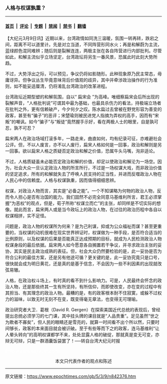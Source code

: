 ### 人格与权谋孰重？

---

#### [首页](../../../..?n842376) &nbsp;|&nbsp; [评论](../../../../../epoch-comment?n842376) &nbsp;|&nbsp; [专题](../../../../../epoch-special?n842376) &nbsp;|&nbsp; [禁闻](../../../../../epoch-news?n842376) &nbsp;|&nbsp; [禁书](../../../../../books?n842376) &nbsp;|&nbsp; [翻墙](https://github.com/gfw-breaker/nogfw/blob/master/README.md?n842376)


<div class="post_content" id="artbody" itemprop="articleBody">
 <!-- article content begin -->
 <p>
  【大纪元3月9日讯】近期以来，台湾政情如同洗三温暖，氛围一转再转，跌宕之间，距离不可以道里计。先是对立当道，不同阵营形同水火；再是和解蔚为主流，蓝绿颜色混同难辨；随后则是裂解连连，两极主张在各自阵营进行内部批判。尽管如此，和解主流似乎立场坚定，台湾政坛将另生一番风景，恐属此时此刻大势所趋。
 </p>
 <p>
  不过，大势浮出之际，可以预见，争议仍将如影随形。此种现象原乃民主常态，毋庸讶异。但争议丛生毕竟意味背后价值观的歧异，其中并牵涉政治操作的行为准则，如不能妥适厘清，仍将淆乱台湾政治的改革进程。
 </p>
 <p>
  台湾政坛近期型塑的和解氛围，自以“
  <ok href="https://www.epochtimes.com/gb/tag/%E6%89%81%E5%AE%8B%E4%BC%9A.html">
   扁宋会
  </ok>
  ”为高峰。唯细察扁宋会后所出现的裂解声音，“人格批判说”可谓其中最为基础，也最具杀伤力的看法，持极端立场者在批判之外，更有信赖破产，今夕何夕之叹。陈水扁过去曾被在野党形容为善变的政客，甚至有“骗子”的恶评；宋楚瑜则被民进党人指摘为弄权的高手，因而有“宋叛”的嘲讽。如今“骗子”与“叛徒”竟然握手示好，看在两极人士的眼里，自是孰可忍，孰不可忍？
 </p>
 <p>
  扁宋两人在政治场域打滚多年，一路走来，曲直如何，均有纪录可征，亦难避社会公评。但，不以人废言，亦不以人废行，扁宋人格如何是一回事，政治和解则是另一回事。欲以扁宋人格之质疑否定政治和解之价值，恐属牛头马嘴，洵非适论。
 </p>
 <p>
  不过，人格质疑虽未必能否定政治和解的价值，却足以使政治和解沦为一场空。因为，社会大众一旦认定政治人物的所言所行，不过是一场权谋大戏，而非政治价值的坚定追求，所有的和解就失去了呼唤人民支持的正当性，并进而反噬政治人物在人民心中的信赖度。人格与权谋孰重，因而值得细细思辨。
 </p>
 <p>
  权谋，对政治人物而言，其实是“必备之能”。一个不知谋略为何物的政治人物，反而令人担心是否有治国的能力。我们固然不必完全同意马基维利所言，君王必须掌握“为恶权”的观点，但是，荀子所称“权谋立而亡”的主张，却同样是不切实际的想像。就此而言，扁宋两人或是当今政坛上的政治人物，在过往的政治历程中各自以权谋相拼，实不足怪。
 </p>
 <p>
  问题是，政治人物的权谋所为何来？是为己利谋，抑或为公众福祉而谋？甚至更重要的，当权谋的动机很难在现实世界辨证时，权谋做为一种手段，是否符合适当的比例原则，以及权谋的后果是否能真正达成预期的目标，就成为人民检测政治人物权谋身段的最后依据。扁宋两人如今愿意各自搁置若干争议，并寻求政治主张的妥协，其实是民主政治成熟的表征。但，社会大众仍然要检验的是，此一妥协是否为符合公利的最佳方案，还是另有他途可循？更关键的是，此一妥协究竟只是口号，很快就会成为明日黄花，还是真的是基于信念，不会因为一些不利因素的出现就改弦易辙。
 </p>
 <p>
  人格，在政治权斗场上，有时真的看不到什么影响力。可是，人民最终会怀念的政治人物，还是那些终其一生有所坚持，有所信仰，而即使改变，亦在变的过程中有其担当、有其理念的政治人物。最糟的是，有的政客根本耐不住寂寞，或躲不过权力的滋味，以致无时无刻不在变，既变得毫无章法，也变得无可理喻。
 </p>
 <p>
  政治研究者大卫．葛根（David R. Gergen）在探索美国近代总统的表现后，曾经提出总统必须学习的七门课，其中挂头牌的课目就是“人品贵重”。足见虽然“世之为欺者不寡矣”，但人民的眼睛还是雪亮的，就算一时间看不出个所以然，只要时间够长，政客的本来面目就会被识破。至于有些等而下之的政客，连马基维利“让人晕头转向”的高明权谋都学不来，处处显露人格的破绽，那就真是变无可变，亦辩无可辩，只是一群酒囊饭袋罢了！──转自台湾大纪元时报
 </p>
 <p>
  <font color="#ffffff">
   (http://www.dajiyuan.com)
  </font>
  <br/>
  <center>
   <font class="GY16">
    本文只代表作者的观点和陈述
   </font>
  </center>
 </p>
 <!-- article content end -->
 <div id="below_article_ad">
 </div>
</div>


---

原文链接：https://www.epochtimes.com/gb/5/3/9/n842376.htm
